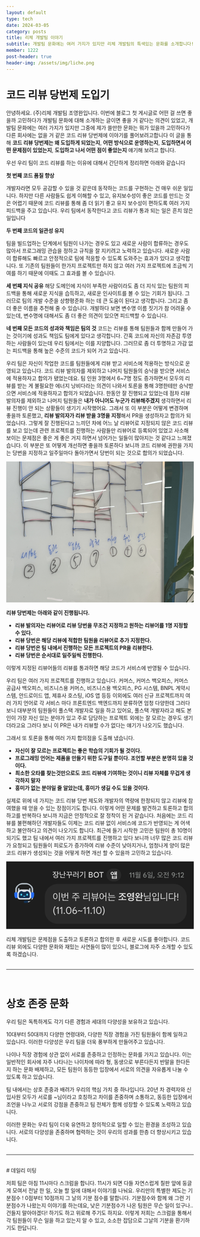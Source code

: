 ```yaml
---
layout: default
type: tech
date: 2024-03-05
category: posts
title: 리체 개발팀 이야기
subtitle: 개발팀 문화에는 여러 가지가 있지만 리체 개발팀의 특색있는 문화를 소개합니다!
member: 1222
post-header: true
header-img: /assets/img/liche.png
---
```


# 코드 리뷰 당번제 도입기

안녕하세요. (주)리체 개발팀 조영완입니다. 이번에 블로그 첫 게시글로 어떤 걸 쓰면 좋을까 고민하다가 개발팀 문화에 대해 소개하는 글이면 좋을 거 같다는 의견이 있었고, 개발팀 문화에는 여러 가지가 있지만 그중에 제가 쓸만한 문화는 뭐가 있을까 고민하다가 다른 회사에는 없을 거 같은 코드 리뷰 당번제에 이야기를 풀어보려고합니다
이 글을 통해 **코드 리뷰 당번제는 왜 도입하게 되었는지**, **어떤 방식으로 운영하는지**, **도입하면서 어떤 문제점이 있었는지**, **도입하고 나서 어떤 점이 좋았는지** 얘기해 보려고 합니다.

우선 우리 팀이 코드 리뷰를 하는 이유에 대해서 간단하게 정리하면 아래와 같습니다

**첫 번째 코드 품질 향상**

개발자라면 모두 공감할 수 있을 것 같은데 동작하는 코드를 구현하는 건 매우 쉬운 일입니다. 하지만 다른 사람들도 쉽게 이해할 수 있고, 유지보수성이 좋은 코드를 만드는 것은 어렵기 때문에 코드 리뷰를 통해 좀 더 읽기 좋고 유지 보수성이 편하도록 여러 가지 피드백을 주고 있습니다. 우리 팀에서 동작한다고 코드 리뷰가 통과 되는 일은 흔치 않은 일입니다

**두 번째 코드의 일관성 유지**

팀을 빌드업하는 단계에서 팀원이 나가는 경우도 있고 새로운 사람이 합류하는 경우도 많아서 프로그래밍 관습을 정하고 규칙을 잘 지키려고 노력하고 있습니다. 새로운 사람이 합류해도 빠르고 안정적으로 팀에 적응할 수 있도록 도와주는 효과가 있다고 생각합니다. 또 기존의 팀원들이 한가지 프로젝트만 하지 않고 여러 가지 프로젝트에 조금씩 기여를 하기 때문에 이때도 그 효과를 볼 수 있습니다.

**세 번째 지식 공유**
해당 도메인에 지식이 부족한 사람이라도 좀 더 지식 있는 팀원의 피드백을 통해 새로운 지식을 습득하고, 새로운 인사이트를 볼 수 있는 기회가 됩니다.
그러므로 팀의 개발 수준을 상향평준화 하는 데 큰 도움이 된다고 생각합니다. 그리고 좀 더 좋은 이름을 추천해 줄 수 있습니다. 개발하다 보면 변수명 이름 짓기가 참 어려울 수 있는데, 변수명에 대해서도 좀 더 좋은 의견이 있으면 피드백할 수 있습니다.

**네 번째 모든 코드의 성과와 책임은 팀의 것**
코드는 리뷰를 통해 팀원들과 함께 만들어 가는 것이기에 성과도 책임도 팀에게 있다고 생각합니다. 간혹 코드에 자신의 자존감 투영하는 사람들이 있는데 우리 팀에서는 이를 지양합니다. 그러므로 좀 더 투명하고 가감 없는 피드백을 통해 높은 수준의 코드가 되어 가고 있습니다.

우리 팀은 자신이 작업한 코드를 팀원들에게 리뷰 받고 서비스에 적용하는 방식으로 운영되고 있습니다. 코드 리뷰 발의자를 제외하고 나머지 팀원들의 승낙을 받으면 서비스에 적용하자고 합의가 됐었는데요. 팀 인원 3명에서 6~7명 정도 증가하면서 모두의 리뷰를 받는 게 불필요한 에너지 낭비다라는 의견이 나와서 토론을 통해 3명한테만 승낙받으면 서비스에 적용하자고 합의가 되었습니다.
한동안 잘 진행되고 있었는데 점차 리뷰 발의자를 제외하고 나머지 팀원들은 **내가 아니어도 누군가 리뷰해주겠지** 생각하면서 리뷰 진행이 안 되는 상황들이 생기기 시작했어요. 그래서 또 이 부분은 어떻게 변경하며 좋을까 토론했고, **리뷰 발의자가 리뷰 받을 3명을 지정**해서 PR을 생성하자고 합의가 되었습니다. 그렇게 잘 진행된다고 느끼던 차에 어느 날 리뷰어로 지정되지 않은 코드 리뷰를 보고 있는데 관련 프로젝트를 진행하는 사람들만 리뷰어로 등록되어 있었고 사소해 보이는 문제점은 좋은 게 좋은 거지 하면서 넘어가는 일들이 많아지는 것 같다고 느껴졌습니다. 이 부분은 또 어떻게 개선하면 좋을까 토론하다 보니까 코드 리뷰에 권한을 가지는 당번을 지정하고 일주일마다 돌아가면서 당번이 되는 것으로 합의가 되었습니다.

<img src="/assets/img/post/game.jpeg" class="md-img"/>

**리뷰 당번제는 아래와 같이 진행됩니다.**

- **리뷰 발의자는 리뷰어로 리뷰 당번을 무조건 지정하고 원하는 리뷰어를 1명 지정할 수 있다.**
- **리뷰 당번은 해당 리뷰에 적합한 팀원을 리뷰어로 추가 지정한다.**
- **리뷰 당번은 팀 내에서 진행하는 모든 프로젝트의 PR을 리뷰한다.**
- **리뷰 당번은 순서대로 일주일씩 진행한다.**

이렇게 지정된 리뷰어들의 리뷰를 통과하면 해당 코드가 서비스에 반영될 수 있습니다.

우리 팀은 여러 가지 프로젝트를 진행하고 있습니다. 커머스, 커머스 백오피스, 커머스 공급사 백오피스, 비즈니스용 커머스, 비즈니스용 백오피스, PG 시스템, BNPL 계약시스템, 안드로이드 앱, 제휴사 호스팅, iOS 앱 등등 이외에도 여러 신규 프로젝트까지 여러 가지 언어로 각 서비스 마다 프론트엔드 백엔드까지 분류하면 엄청 다양한데 그러다 보니 대부분의 팀원들이 풀스택 개발자로 일을 하고 있어요, 풀스택 개발자라고 해도 본인이 가장 자신 있는 분야가 있고 주로 담당하는 프로젝트 외에는 잘 모르는 경우도 생기더라고요 그러다 보니 이 PR은 내가 리뷰할 수가 없다는 얘기가 나오기도 했습니다.

그래서 또 토론을 통해 여러 가지 합의점을 도출해 냈습니다.

- **자신이 잘 모르는 프로젝트는 좋은 학습의 기회가 될 것이다.**
- **프로그래밍 언어는 제품을 만들기 위한 도구일 뿐이다. 조언할 부분은 분명히 있을 것이다.**
- **최소한 오타를 찾는것만으로도 코드 리뷰에 기여하는 것이니 리뷰 자체를 무겁게 생각하지 말자**
- **흥미가 없는 분야일 줄 알았는데, 흥미가 생길 수도 있을 것이다.**

실제로 위에 네 가지는 코드 리뷰 당번 제도와 개발자의 역량에 한정되지 않고 리뷰에 참여했을 때 얻을 수 있는 장점이기도 합니다. 이렇게 어떤 문제를 발견하고 토론하고 합의하고를 반복하다 보니까 지금은 안정적으로 잘 정착이 된 거 같습니다. 처음에는 코드 리뷰를 불편해하던 개발자들도 이제는 코드 리뷰 없이 서비스에 코드가 반영되는 게 어색하고 불안하다고 의견이 나오기도 합니다. 최근에 들기 시작한 고민은 팀원이 총 10명이 되기도 했고 팀 내에서 여러 가지 프로젝트를 진행하고 있다 보니까 너무 많은 코드 리뷰가 요청되고 팀원들이 피로도가 증가하여 리뷰 수준이 낮아지거나, 엄청나게 양이 많은 코드 리뷰가 생성되는 것을 어떻게 하면 개선 할 수 있을까 고민하고 있습니다.

<img src="/assets/img/post/bot.png" class="md-img"/>

리체 개발팀은 문제점을 도출하고 토론하고 합의한 후 새로운 시도를 좋아합니다. 코드 리뷰 외에도 다양한 문화와 재밌는 사연들이 많이 있으니, 블로그에 자주 소개할 수 있도록 하겠습니다.
<br/> <br/>

---

<br/>

# 상호 존중 문화

우리 팀은 독특하게도 각기 다른 경험과 세대의 다양성을 보유하고 있습니다.

10대부터 50대까지 다양한 연령대와, 다양한 직장 경험을 가진 팀원들이 함께 일하고 있습니다. 이러한 다양성은 우리 팀을 더욱 풍부하게 만들어주고 있습니다.

나이나 직장 경험에 상관 없이 서로를 존중하고 인정하는 문화를 가지고 있습니다. 이는 일반적인 회사에 자주 나타나는 나이차에 따라 형, 동생으로 부른다든지 반말을 한다든지 하는 문화 배제하고, 모든 팀원이 동등한 입장에서 서로의 의견을 자유롭게 나눌 수 있도록 하고 있습니다.

팀 내에서는 상호 존중과 배려가 우리의 핵심 가치 중 하나입니다. 20년 차 경력자와 신입사원 모두가 서로를 ~님이라고 호칭하고 차이를 존중하며 소통하고, 동등한 입장에서 조언을 나누고 서로의 강점을 존중하고 팀 전체가 함께 성장할 수 있도록 노력하고 있습니다.

이러한 문화는 우리 팀이 더욱 유연하고 창의적으로 일할 수 있는 환경을 조성하고 있습니다. 서로의 다양성을 존중하며 협력하는 것이 우리의 성과를 한층 더 향상시키고 있습니다.
<br/><br/>

---

<br/>
# 데일리 미팅

저희 팀은 아침 11시마다 스크럼을 합니다. 11시가 되면 다들 자연스럽게 칠판 앞에 둥글게 모여서 전날 한 일, 오늘 할 일에 대해서 이야기를 나눠요. 우리만의 특별한 제도는 기분점수 ! 0점부터 10점까지 그 날의 기분 점수를 말합니다. 기분점수와 함께 왜 그런 기분점수가 나왔는지 이야기를 하는데요, 낮은 기분점수가 나온 팀원은 무슨 일이 있구나.. 건들지 말아야겠다! 하기도 하고 위로해 주기도 하지요. 이렇게 저희는 스크럼을 통해서 각 팀원들이 무슨 일을 하고 있는지 알 수 있고, 소소한 잡담으로 그날의 기분을 환기하기도 한답니다.
